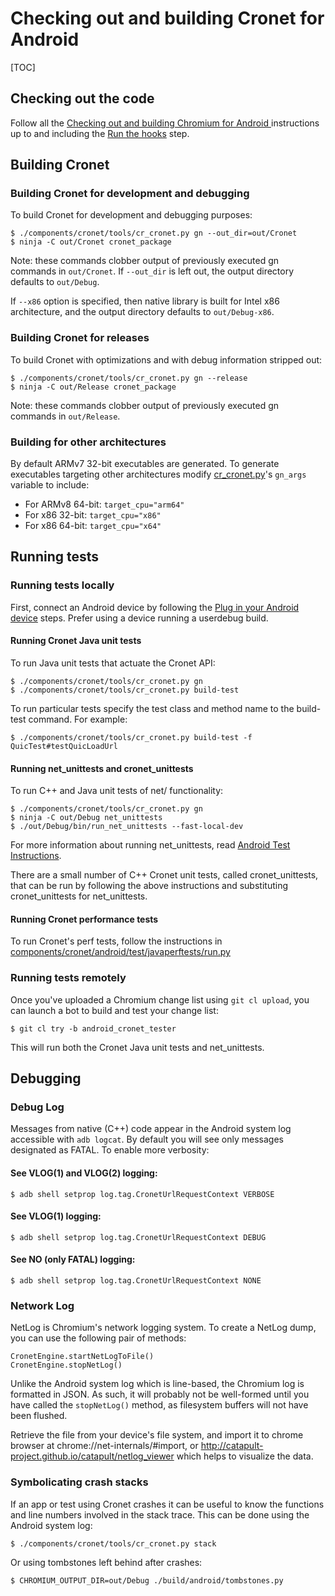 # Checking out and building Cronet for Android

[TOC]

## Checking out the code

Follow all the
[Checking out and building Chromium for Android
](../../../docs/android_build_instructions.md) instructions up to and including
the
[Run the hooks](../../../docs/android_build_instructions.md#Run-the-hooks) step.

## Building Cronet

### Building Cronet for development and debugging

To build Cronet for development and debugging purposes:

```shell
$ ./components/cronet/tools/cr_cronet.py gn --out_dir=out/Cronet
$ ninja -C out/Cronet cronet_package
```

Note: these commands clobber output of previously executed gn commands in
`out/Cronet`. If `--out_dir` is left out, the output directory defaults to
`out/Debug`.

If `--x86` option is specified, then native library is built for Intel x86
architecture, and the output directory defaults to `out/Debug-x86`.

### Building Cronet for releases

To build Cronet with optimizations and with debug information stripped out:

```shell
$ ./components/cronet/tools/cr_cronet.py gn --release
$ ninja -C out/Release cronet_package
```

Note: these commands clobber output of previously executed gn commands in
`out/Release`.

### Building for other architectures

By default ARMv7 32-bit executables are generated. To generate executables
targeting other architectures modify [cr_cronet.py](../tools/cr_cronet.py)'s
`gn_args` variable to include:

*   For ARMv8 64-bit: `target_cpu="arm64"`
*   For x86 32-bit: `target_cpu="x86"`
*   For x86 64-bit: `target_cpu="x64"`

## Running tests

### Running tests locally

First, connect an Android device by following the [Plug in your Android
device](../../../docs/android_build_instructions.md#Plug-in-your-Android-device)
steps. Prefer using a device running a userdebug build.

#### Running Cronet Java unit tests

To run Java unit tests that actuate the Cronet API:

```shell
$ ./components/cronet/tools/cr_cronet.py gn
$ ./components/cronet/tools/cr_cronet.py build-test
```

To run particular tests specify the test class and method name to the build-test
command. For example:

```shell
$ ./components/cronet/tools/cr_cronet.py build-test -f QuicTest#testQuicLoadUrl
```

#### Running net_unittests and cronet_unittests

To run C++ and Java unit tests of net/ functionality:

```shell
$ ./components/cronet/tools/cr_cronet.py gn
$ ninja -C out/Debug net_unittests
$ ./out/Debug/bin/run_net_unittests --fast-local-dev
```

For more information about running net_unittests, read
[Android Test Instructions](../../../docs/android_test_instructions.md).

There are a small number of C++ Cronet unit tests, called cronet_unittests, that
can be run by following the above instructions and substituting cronet_unittests
for net_unittests.

#### Running Cronet performance tests

To run Cronet's perf tests, follow the instructions in
[components/cronet/android/test/javaperftests/run.py](test/javaperftests/run.py)

### Running tests remotely

Once you've uploaded a Chromium change list using `git cl upload`, you can
launch a bot to build and test your change list:

```shell
$ git cl try -b android_cronet_tester
```

This will run both the Cronet Java unit tests and net_unittests.

## Debugging

### Debug Log

Messages from native (C++) code appear in the Android system log accessible with
`adb logcat`. By default you will see only messages designated as FATAL. To
enable more verbosity:

#### See VLOG(1) and VLOG(2) logging:

```shell
$ adb shell setprop log.tag.CronetUrlRequestContext VERBOSE
```

#### See VLOG(1) logging:

```shell
$ adb shell setprop log.tag.CronetUrlRequestContext DEBUG
```

#### See NO (only FATAL) logging:

```shell
$ adb shell setprop log.tag.CronetUrlRequestContext NONE
```

### Network Log

NetLog is Chromium's network logging system. To create a NetLog dump, you can
use the following pair of methods:

```
CronetEngine.startNetLogToFile()
CronetEngine.stopNetLog()
```

Unlike the Android system log which is line-based, the Chromium log is formatted
in JSON.  As such, it will probably not be well-formed until you have called the
`stopNetLog()` method, as filesystem buffers will not have been flushed.

Retrieve the file from your device's file system, and import it to chrome
browser at chrome://net-internals/#import, or
http://catapult-project.github.io/catapult/netlog_viewer which helps to
visualize the data.

### Symbolicating crash stacks

If an app or test using Cronet crashes it can be useful to know the functions
and line numbers involved in the stack trace. This can be done using the
Android system log:

```shell
$ ./components/cronet/tools/cr_cronet.py stack
```

Or using tombstones left behind after crashes:

```shell
$ CHROMIUM_OUTPUT_DIR=out/Debug ./build/android/tombstones.py
```

